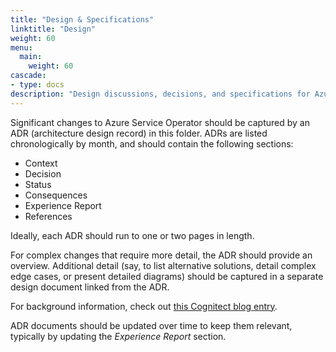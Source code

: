 ```yaml
---
title: "Design & Specifications"
linktitle: "Design"
weight: 60
menu:
  main:
    weight: 60
cascade:
- type: docs
description: "Design discussions, decisions, and specifications for Azure Service Operator v2"
---
```

Significant changes to Azure Service Operator should be captured by an ADR (architecture design record) in this folder. ADRs are listed chronologically by month, and should contain the following sections:

* Context
* Decision
* Status
* Consequences
* Experience Report
* References

Ideally, each ADR should run to one or two pages in length.

For complex changes that require more detail, the ADR should provide an overview. Additional detail (say, to list alternative solutions, detail complex edge cases, or present detailed diagrams) should be captured in a separate design document linked from the ADR.

For background information, check out [this Cognitect blog entry](https://www.cognitect.com/blog/2011/11/15/documenting-architecture-decisions).

ADR documents should be updated over time to keep them relevant, typically by updating the *Experience Report* section.

